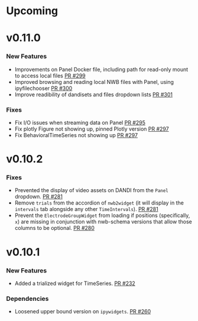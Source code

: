 # Upcoming


# v0.11.0

### New Features
* Improvements on Panel Docker file, including path for read-only mount to access local files [PR #299](https://github.com/NeurodataWithoutBorders/nwbwidgets/pull/299)
* Improved browsing and reading local NWB files with Panel, using ipyfilechooser [PR #300](https://github.com/NeurodataWithoutBorders/nwbwidgets/pull/300)
* Improve readibility of dandisets and files dropdown lists [PR #301](https://github.com/NeurodataWithoutBorders/nwbwidgets/pull/301)

### Fixes
* Fix I/O issues when streaming data on Panel [PR #295](https://github.com/NeurodataWithoutBorders/nwbwidgets/pull/295)
* Fix plotly Figure not showing up, pinned Plotly version [PR #297](https://github.com/NeurodataWithoutBorders/nwbwidgets/pull/297)
* Fix BehavioralTimeSeries not showing up [PR #297](https://github.com/NeurodataWithoutBorders/nwbwidgets/pull/297)


# v0.10.2

### Fixes
* Prevented the display of video assets on DANDI from the `Panel` dropdown. [PR #281](https://github.com/NeurodataWithoutBorders/nwbwidgets/pull/281)
* Remove `trials` from the accordion of `nwb2widget` (it will display in the `intervals` tab alongside any other `TimeIntervals`). [PR #281](https://github.com/NeurodataWithoutBorders/nwbwidgets/pull/281)
* Prevent the `ElectrodeGroupWidget` from loading if positions (specifically, `x`) are missing in conjunction with nwb-schema versions that allow those columns to be optional. [PR #280](https://github.com/NeurodataWithoutBorders/nwbwidgets/pull/280)



# v0.10.1

### New Features
* Added a trialized widget for TimeSeries. [PR #232](https://github.com/NeurodataWithoutBorders/nwbwidgets/pull/232)

### Dependencies
* Loosened upper bound version on `ipywidgets`. [PR #260](https://github.com/NeurodataWithoutBorders/nwbwidgets/pull/260)
